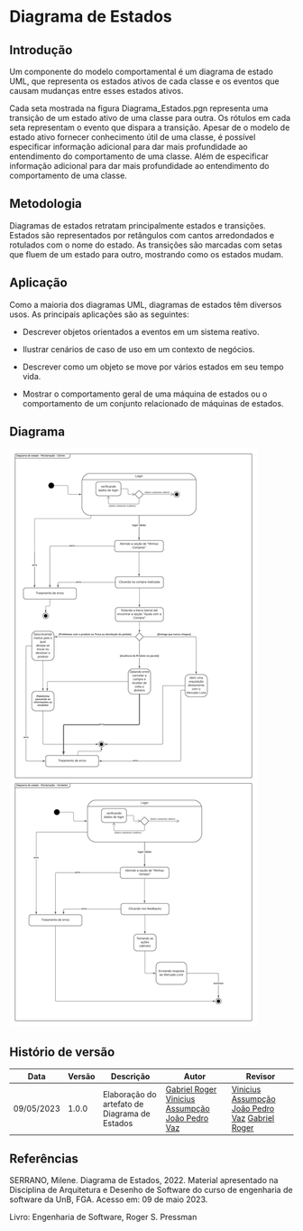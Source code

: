 #   Diagrama de Estados

## Introdução

Um componente do modelo comportamental é um diagrama de estado UML, que representa os estados ativos de cada classe e os eventos que causam mudanças entre esses estados ativos.

Cada seta mostrada na figura Diagrama_Estados.pgn representa uma transição de um estado ativo de uma classe para outra. Os rótulos em cada seta representam o evento que dispara a transição. Apesar de o modelo de estado ativo fornecer conhecimento útil de uma classe, é possível especificar informação adicional para dar mais profundidade ao entendimento do comportamento de uma classe. Além de especificar informação adicional para dar mais profundidade ao entendimento do comportamento de uma classe. 

## Metodologia

Diagramas de estados retratam principalmente estados e transições. Estados são representados por retângulos com cantos arredondados e rotulados com o nome do estado. As transições são marcadas com setas que fluem de um estado para outro, mostrando como os estados mudam.

## Aplicação

Como a maioria dos diagramas UML, diagramas de estados têm diversos usos. As principais aplicações são as seguintes:

* Descrever objetos orientados a eventos em um sistema reativo.

* Ilustrar cenários de caso de uso em um contexto de negócios.

* Descrever como um objeto se move por vários estados em seu tempo vida.

* Mostrar o comportamento geral de uma máquina de estados ou o comportamento de um conjunto relacionado de máquinas de estados.

## Diagrama

![Diagrama de Implantação](/docs/Assets/diagramasAgeisImg/Diagrama_De_Estados.png)

## Histório de versão

Data | Versão |Descrição |Autor | Revisor
-----|--------|----------|------|--------
09/05/2023| 1.0.0| Elaboração do artefato de Diagrama de Estados | [Gabriel Roger](https://github.com/)  [Vinicius Assumpção](https://github.com/viniman27) [João Pedro Vaz](https://github.com/) | [Vinicius Assumpção](https://github.com/viniman27) [João Pedro Vaz](https://github.com/) [Gabriel Roger](https://github.com/)

## Referências

SERRANO, Milene. Diagrama de Estados, 2022. Material apresentado na Disciplina de Arquitetura e Desenho de Software do curso de engenharia de software da UnB, FGA. Acesso em: 09 de maio 2023.

Livro: Engenharia de Software, Roger S. Pressman
